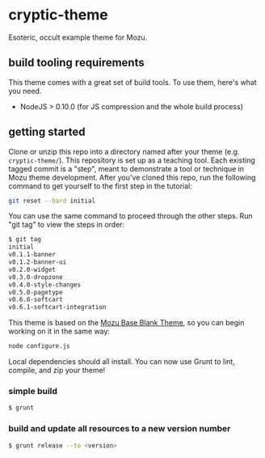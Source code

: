 cryptic-theme
=============

Esoteric, occult example theme for Mozu.

build tooling requirements
--------------------------

This theme comes with a great set of build tools. To use them, here's what you need.

* NodeJS > 0.10.0 (for JS compression and the whole build process)

getting started
---------------

Clone or unzip this repo into a directory named after your theme (e.g. `cryptic-theme/`). This repository is set up as a teaching tool. Each existing tagged commit is a "step", meant to demonstrate a tool or technique in Mozu theme development. After you've cloned this repo, run the following command to get yourself to the first step in the tutorial:

```bash
git reset --hard initial
```

You can use the same command to proceed through the other steps. Run "git tag" to view the steps in order:

```bash
$ git tag
initial
v0.1.1-banner
v0.1.2-banner-ui
v0.2.0-widget
v0.3.0-dropzone
v0.4.0-style-changes
v0.5.0-pagetype
v0.6.0-softcart
v0.6.1-softcart-integration
```

This theme is based on the [Mozu Base Blank Theme](http://github.com/mozu/base-blank-theme), so you can begin working on it in the same way:

```bash
node configure.js
```

Local dependencies should all install. You can now use Grunt to lint, compile, and zip your theme!

### simple build
```bash
$ grunt
```

### build and update all resources to a new version number
```bash
$ grunt release --to <version>
```
